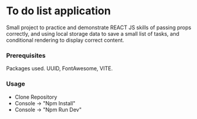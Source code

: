 # To do list application

Small project to practice and demonstrate REACT JS skills of passing props correctly, and using local storage data to save a small list of tasks, and conditional rendering to display correct content.

### Prerequisites

Packages used. UUID, FontAwesome, VITE.

### Usage

- Clone Repository
- Console -> "Npm Install"
- Console -> "Npm Run Dev"
